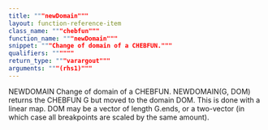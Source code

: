 ```yaml
---
title: """newDomain"""
layout: function-reference-item
class_name: """chebfun"""
function_name: """newDomain"""
snippet: """Change of domain of a CHEBFUN."""
qualifiers: """"""
return_type: """varargout"""
arguments: """(rhs1)"""
---
```


 NEWDOMAIN   Change of domain of a CHEBFUN.
   NEWDOMAIN(G, DOM) returns the CHEBFUN G but moved to the domain DOM. This is
   done with a linear map. DOM may be a vector of length G.ends, or a two-vector
   (in which case all breakpoints are scaled by the same amount).
